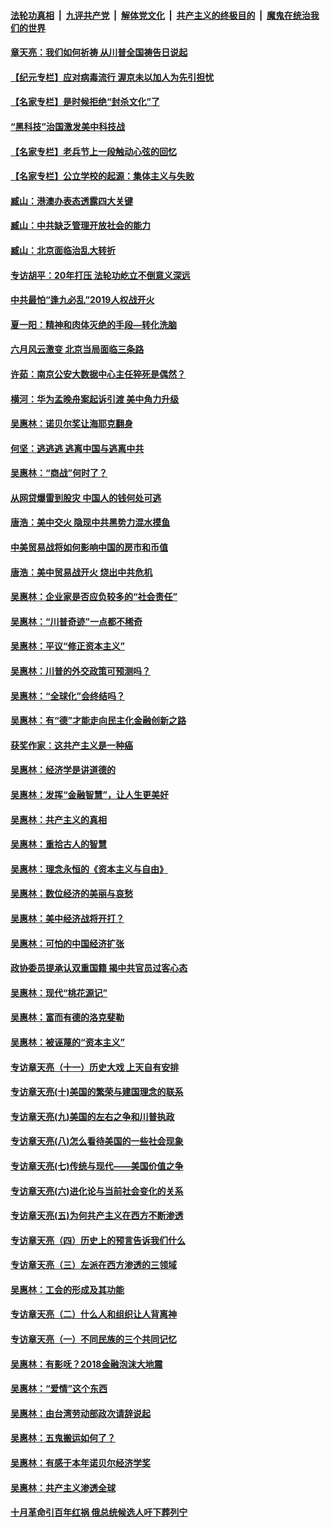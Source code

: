 ####  [法轮功真相](../../../../basic/blob/master/README.md?t=06262302) &nbsp;|&nbsp; [九评共产党](../../../../9ping.md/blob/master/README.md?t=06262302) &nbsp;|&nbsp; [解体党文化](../../../../jtdwh.md/blob/master/README.md?t=06262302)  &nbsp;|&nbsp; [共产主义的终极目的](../../../../gczydzjmd.md/blob/master/README.md?t=06262302) &nbsp;|&nbsp; [魔鬼在统治我们的世界](../../../../mgztzwmdsj.md/blob/master/README.md?t=06262302) 

#### [章天亮：我们如何祈祷 从川普全国祷告日说起](../pages/nsc423/n11944627.md?t=06262302) 

#### [【纪元专栏】应对病毒流行 渥京未以加人为先引担忧](../pages/nsc423/n11875714.md?t=06262302) 

#### [【名家专栏】是时候拒绝“封杀文化”了](../pages/nsc423/n11814093.md?t=06262302) 

#### [“黑科技”治国激发美中科技战](../pages/nsc423/n11638056.md?t=06262302) 

#### [【名家专栏】老兵节上一段触动心弦的回忆](../pages/nsc423/n11646016.md?t=06262302) 

#### [【名家专栏】公立学校的起源：集体主义与失败](../pages/nsc423/n11601833.md?t=06262302) 

#### [臧山：港澳办表态透露四大关键](../pages/nsc423/n11421628.md?t=06262302) 

#### [臧山：中共缺乏管理开放社会的能力](../pages/nsc423/n11407457.md?t=06262302) 

#### [臧山：北京面临治乱大转折](../pages/nsc423/n11406895.md?t=06262302) 

#### [专访胡平：20年打压 法轮功屹立不倒意义深远](../pages/nsc423/n11398800.md?t=06262302) 

#### [中共最怕“逢九必乱”2019人权战开火](../pages/nsc423/n11385248.md?t=06262302) 

#### [夏一阳：精神和肉体灭绝的手段—转化洗脑](../pages/nsc423/n11368250.md?t=06262302) 

#### [六月风云激变 北京当局面临三条路](../pages/nsc423/n11313668.md?t=06262302) 

#### [许茹：南京公安大数据中心主任猝死是偶然？](../pages/nsc423/n11064744.md?t=06262302) 

#### [横河：华为孟晚舟案起诉引渡 美中角力升级](../pages/nsc423/n11027230.md?t=06262302) 

#### [吴惠林：诺贝尔奖让海耶克翻身](../pages/nsc423/n10890049.md?t=06262302) 

#### [何坚：逃逃逃 逃离中国与逃离中共](../pages/nsc423/n10592891.md?t=06262302) 

#### [吴惠林：“商战”何时了？](../pages/nsc423/n10573558.md?t=06262302) 

#### [从网贷爆雷到股灾 中国人的钱何处可逃](../pages/nsc423/n10572800.md?t=06262302) 

#### [唐浩：美中交火 隐现中共黑势力混水摸鱼](../pages/nsc423/n10544040.md?t=06262302) 

#### [中美贸易战将如何影响中国的房市和币值](../pages/nsc423/n10543697.md?t=06262302) 

#### [唐浩：美中贸易战开火 烧出中共危机](../pages/nsc423/n10540126.md?t=06262302) 

#### [吴惠林：企业家是否应负较多的“社会责任”](../pages/nsc423/n10535022.md?t=06262302) 

#### [吴惠林：“川普奇迹”一点都不稀奇](../pages/nsc423/n10512808.md?t=06262302) 

#### [吴惠林：平议“修正资本主义”](../pages/nsc423/n10495724.md?t=06262302) 

#### [吴惠林：川普的外交政策可预测吗？](../pages/nsc423/n10462387.md?t=06262302) 

#### [吴惠林：“全球化”会终结吗？](../pages/nsc423/n10452838.md?t=06262302) 

#### [吴惠林：有“德”才能走向民主化金融创新之路](../pages/nsc423/n10432292.md?t=06262302) 

#### [获奖作家：这共产主义是一种癌](../pages/nsc423/n10431541.md?t=06262302) 

#### [吴惠林：经济学是讲道德的](../pages/nsc423/n10398014.md?t=06262302) 

#### [吴惠林：发挥“金融智慧”，让人生更美好](../pages/nsc423/n10375019.md?t=06262302) 

#### [吴惠林：共产主义的真相](../pages/nsc423/n10351394.md?t=06262302) 

#### [吴惠林：重拾古人的智慧](../pages/nsc423/n10337691.md?t=06262302) 

#### [吴惠林：理念永恒的《资本主义与自由》](../pages/nsc423/n10316274.md?t=06262302) 

#### [吴惠林：数位经济的美丽与哀愁](../pages/nsc423/n10292946.md?t=06262302) 

#### [吴惠林：美中经济战将开打？](../pages/nsc423/n10258825.md?t=06262302) 

#### [吴惠林：可怕的中国经济扩张](../pages/nsc423/n10219147.md?t=06262302) 

#### [政协委员提承认双重国籍 揭中共官员过客心态](../pages/nsc423/n10208809.md?t=06262302) 

#### [吴惠林：现代“桃花源记”](../pages/nsc423/n10185234.md?t=06262302) 

#### [吴惠林：富而有德的洛克斐勒](../pages/nsc423/n10142264.md?t=06262302) 

#### [吴惠林：被诬蔑的“资本主义”](../pages/nsc423/n10124816.md?t=06262302) 

#### [专访章天亮（十一）历史大戏 上天自有安排](../pages/nsc423/n10094905.md?t=06262302) 

#### [专访章天亮(十)美国的繁荣与建国理念的联系](../pages/nsc423/n10094899.md?t=06262302) 

#### [专访章天亮(九)美国的左右之争和川普执政](../pages/nsc423/n10094889.md?t=06262302) 

#### [专访章天亮(八)怎么看待美国的一些社会现象](../pages/nsc423/n10094857.md?t=06262302) 

#### [专访章天亮(七)传统与现代——美国价值之争](../pages/nsc423/n10093140.md?t=06262302) 

#### [专访章天亮(六)进化论与当前社会变化的关系](../pages/nsc423/n10092036.md?t=06262302) 

#### [专访章天亮(五)为何共产主义在西方不断渗透](../pages/nsc423/n10083620.md?t=06262302) 

#### [专访章天亮（四）历史上的预言告诉我们什么](../pages/nsc423/n10083606.md?t=06262302) 

#### [专访章天亮（三）左派在西方渗透的三领域](../pages/nsc423/n10081115.md?t=06262302) 

#### [吴惠林：工会的形成及其功能](../pages/nsc423/n10080633.md?t=06262302) 

#### [专访章天亮（二）什么人和组织让人背离神](../pages/nsc423/n10076637.md?t=06262302) 

#### [专访章天亮（一）不同民族的三个共同记忆](../pages/nsc423/n10074188.md?t=06262302) 

#### [吴惠林：有影呒？2018金融泡沫大地震](../pages/nsc423/n10040534.md?t=06262302) 

#### [吴惠林：“爱情”这个东西](../pages/nsc423/n10019423.md?t=06262302) 

#### [吴惠林：由台湾劳动部政次请辞说起](../pages/nsc423/n9979679.md?t=06262302) 

#### [吴惠林：五鬼搬运如何了？](../pages/nsc423/n9925338.md?t=06262302) 

#### [吴惠林：有感于本年诺贝尔经济学奖](../pages/nsc423/n9871883.md?t=06262302) 

#### [吴惠林：共产主义渗透全球](../pages/nsc423/n9812748.md?t=06262302) 

#### [十月革命引百年红祸 俄总统候选人吁下葬列宁](../pages/nsc423/n9810182.md?t=06262302) 

